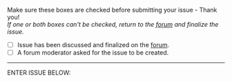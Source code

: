 Make sure these boxes are checked before submitting your issue - Thank you!  
*If one or both boxes can't be checked, return to the [forum](https://forum.valentina-project.org) and finalize the issue.*

- [ ] Issue has been discussed and finalized on the [forum](https://forum.valentina-project.org).
- [ ] A forum moderator asked for the issue to be created.   
_______________________
ENTER ISSUE BELOW:


